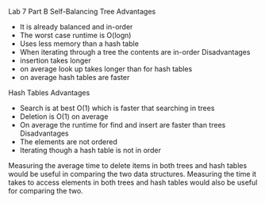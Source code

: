 Lab 7
Part B
Self-Balancing Tree
Advantages
 - It is already balanced and in-order
 - The worst case runtime is O(logn)
 - Uses less memory than a hash table
 - When iterating through a tree the contents are in-order
Disadvantages
 - insertion takes longer
 - on average look up takes longer than for hash tables
 - on average hash tables are faster

Hash Tables
Advantages
 - Search is at best O(1) which is faster that searching in trees
 - Deletion is O(1) on average
 - On average the runtime for find and insert are faster than trees
Disadvantages
 - The elements are not ordered
 - Iterating though a hash table is not in order

Measuring the average time to delete items in both trees and hash tables would 
be useful in comparing the two data structures. Measuring the time it takes to
access elements in both trees and hash tables would also be useful for comparing
the two.
